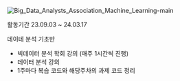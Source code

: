 ![Big_Data_Analysts_Association_Machine_Learning-main](https://github.com/user-attachments/assets/a1afa089-9cd0-4838-995a-9b942c0eb5e2)


활동기간
23.09.03 ~ 24.03.17

데이테 분석 기초반

- 빅데이터 분석 학회 강의 (매주 1시간씩 진행)
- 데이터 분석 강의
- 1주마다 복습 코드와 해당주차의 과제 코드 정리
